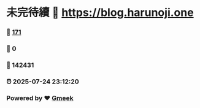 # 未完待續 :link: https://blog.harunoji.one 
### :page_facing_up: [171](https://blog.harunoji.one/tag.html) 
### :speech_balloon: 0 
### :hibiscus: 142431 
### :alarm_clock: 2025-07-24 23:12:20 
### Powered by :heart: [Gmeek](https://github.com/Meekdai/Gmeek)
